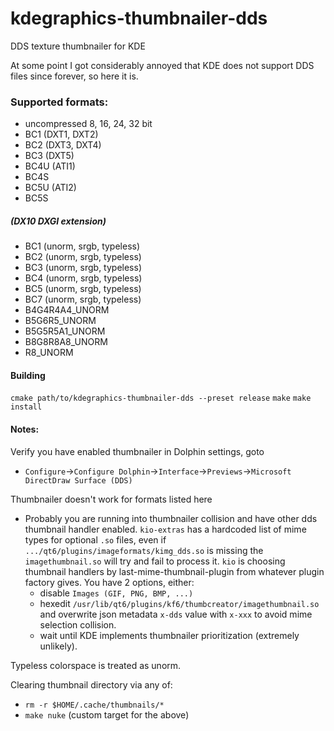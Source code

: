 # kdegraphics-thumbnailer-dds
DDS texture thumbnailer for KDE

At some point I got considerably annoyed that KDE does not support DDS files since forever, so here it is.

### Supported formats:
* uncompressed 8, 16, 24, 32 bit
* BC1 (DXT1, DXT2)
* BC2 (DXT3, DXT4)
* BC3 (DXT5)
* BC4U (ATI1)
* BC4S
* BC5U (ATI2)
* BC5S

##### (DX10 DXGI extension)
* BC1 (unorm, srgb, typeless)
* BC2 (unorm, srgb, typeless)
* BC3 (unorm, srgb, typeless)
* BC4 (unorm, srgb, typeless)
* BC5 (unorm, srgb, typeless)
* BC7 (unorm, srgb, typeless)
* B4G4R4A4_UNORM
* B5G6R5_UNORM
* B5G5R5A1_UNORM
* B8G8R8A8_UNORM
* R8_UNORM

#### Building
`cmake path/to/kdegraphics-thumbnailer-dds --preset release`
`make`
`make install`

#### Notes:
Verify you have enabled thumbnailer in Dolphin settings, goto
* `Configure`->`Configure Dolphin`->`Interface`->`Previews`->`Microsoft DirectDraw Surface (DDS)`

Thumbnailer doesn't work for formats listed here
* Probably you are running into thumbnailer collision and have other dds thumbnail handler enabled.
`kio-extras` has a hardcoded list of mime types for optional `.so` files, even if `.../qt6/plugins/imageformats/kimg_dds.so` is missing the `imagethumbnail.so` will try and fail to process it.
`kio` is choosing thumbnail handlers by last-mime-thumbnail-plugin from whatever plugin factory gives. You have 2 options, either:
  * disable `Images (GIF, PNG, BMP, ...)`
  * hexedit `/usr/lib/qt6/plugins/kf6/thumbcreator/imagethumbnail.so` and overwrite json metadata `x-dds` value with `x-xxx` to avoid mime selection collision.
  * wait until KDE implements thumbnailer prioritization (extremely unlikely).

Typeless colorspace is treated as unorm.

Clearing thumbnail directory via any of:
* `rm -r $HOME/.cache/thumbnails/*`
* `make nuke` (custom target for the above)
